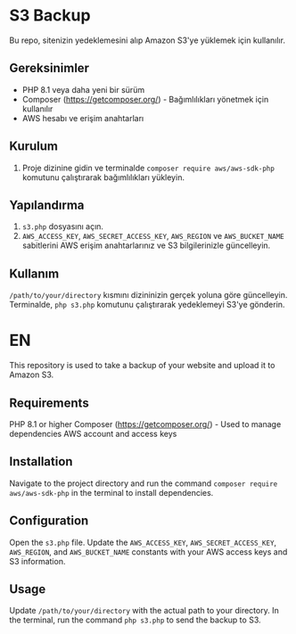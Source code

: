 # S3 Backup

Bu repo, sitenizin yedeklemesini alıp Amazon S3'ye yüklemek için kullanılır.

## Gereksinimler

- PHP 8.1 veya daha yeni bir sürüm
- Composer (https://getcomposer.org/) - Bağımlılıkları yönetmek için kullanılır
- AWS hesabı ve erişim anahtarları

## Kurulum

1. Proje dizinine gidin ve terminalde `composer require aws/aws-sdk-php` komutunu çalıştırarak bağımlılıkları yükleyin.

## Yapılandırma

1. `s3.php` dosyasını açın.
2. `AWS_ACCESS_KEY`, `AWS_SECRET_ACCESS_KEY`, `AWS_REGION` ve `AWS_BUCKET_NAME` sabitlerini AWS erişim anahtarlarınız ve S3 bilgilerinizle güncelleyin.

## Kullanım

`/path/to/your/directory` kısmını dizininizin gerçek yoluna göre güncelleyin.
Terminalde, `php s3.php` komutunu çalıştırarak yedeklemeyi S3'ye gönderin.

# EN

This repository is used to take a backup of your website and upload it to Amazon S3.

## Requirements

PHP 8.1 or higher
Composer (https://getcomposer.org/) - Used to manage dependencies
AWS account and access keys

## Installation

Navigate to the project directory and run the command `composer require aws/aws-sdk-php` in the terminal to install dependencies.

## Configuration

Open the `s3.php` file.
Update the `AWS_ACCESS_KEY`, `AWS_SECRET_ACCESS_KEY`, `AWS_REGION`, and `AWS_BUCKET_NAME` constants with your AWS access keys and S3 information.

## Usage

Update `/path/to/your/directory` with the actual path to your directory.
In the terminal, run the command `php s3.php` to send the backup to S3.
